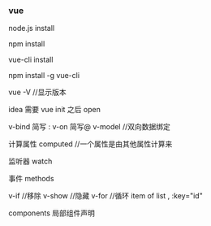 ### vue

node.js install 

npm install

vue-cli install 

npm install -g vue-cli

vue  -V  //显示版本

idea 需要 vue init 之后 open 

v-bind   简写 :
v-on 	简写@
v-model  //双向数据绑定


计算属性
computed  //一个属性是由其他属性计算来

监听器
watch 

事件
methods

v-if //移除
v-show //隐藏
v-for //循环 item of list , :key="id"


components 局部组件声明

